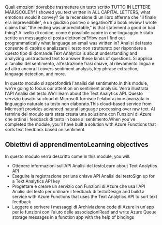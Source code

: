 <span data-ttu-id="022cc-101">Quali emozioni dovrebbe trasmettere un testo scritto TUTTO IN LETTERE MAIUSCOLE?</span><span class="sxs-lookup"><span data-stu-id="022cc-101">If I showed you text written in ALL CAPITAL LETTERS, what emotions would it convey?</span></span> <span data-ttu-id="022cc-102">Se la recensione di un libro afferma che "il finale era imprevedibile", è un giudizio positivo o negativo?</span><span class="sxs-lookup"><span data-stu-id="022cc-102">If a book review I wrote claims that "the ending was unpredictable," is that statement a good or bad thing?</span></span> <span data-ttu-id="022cc-103">A livello di codice, come è possibile capire in che linguaggio è stato scritto un messaggio di posta elettronica?</span><span class="sxs-lookup"><span data-stu-id="022cc-103">How can I find out programmatically what language an email was written in?</span></span> <span data-ttu-id="022cc-104">Analisi del testo consente di capire e analizzare il testo non strutturato per rispondere a questo tipo di domande.</span><span class="sxs-lookup"><span data-stu-id="022cc-104">Text Analytics is about understanding and analyzing unstructured text to answer these kinds of questions.</span></span> <span data-ttu-id="022cc-105">Si applica all'analisi del sentimento, all'estrazione frasi chiave, al rilevamento lingua e ad altro ancora.</span><span class="sxs-lookup"><span data-stu-id="022cc-105">It covers sentiment analysis, key phrase extraction, language detection, and more.</span></span>

 <span data-ttu-id="022cc-106">In questo modulo si approfondirà l'analisi del sentimento.</span><span class="sxs-lookup"><span data-stu-id="022cc-106">In this module, we're going to focus our attention on sentiment analysis.</span></span> <span data-ttu-id="022cc-107">Verrà illustrata l'API Analisi del testo.</span><span class="sxs-lookup"><span data-stu-id="022cc-107">We'll learn about the Text Analytics API.</span></span> <span data-ttu-id="022cc-108">Questo servizio basato su cloud di Microsoft fornisce l'elaborazione avanzata in linguaggio naturale su testo non elaborato.</span><span class="sxs-lookup"><span data-stu-id="022cc-108">This cloud-based service from Microsoft provides advanced natural language processing over raw text.</span></span> <span data-ttu-id="022cc-109">Al termine del modulo sarà stata creata una soluzione con Funzioni di Azure che ordina i feedback di testo in base al sentimento.</span><span class="sxs-lookup"><span data-stu-id="022cc-109">When you've completed the module, you'll have built a solution with Azure Functions that sorts text feedback based on sentiment.</span></span>

## <a name="learning-objectives"></a><span data-ttu-id="022cc-110">Obiettivi di apprendimento</span><span class="sxs-lookup"><span data-stu-id="022cc-110">Learning objectives</span></span>  

<span data-ttu-id="022cc-111">In questo modulo verrà descritto come:</span><span class="sxs-lookup"><span data-stu-id="022cc-111">In this module, you will:</span></span>

- <span data-ttu-id="022cc-112">Ottenere informazioni sull'API Analisi del testo</span><span class="sxs-lookup"><span data-stu-id="022cc-112">Learn about Text Analytics API</span></span>
- <span data-ttu-id="022cc-113">Eseguire la registrazione per una chiave API Analisi del testo</span><span class="sxs-lookup"><span data-stu-id="022cc-113">Sign up for a Text Analytics API key</span></span>
- <span data-ttu-id="022cc-114">Progettare e creare un servizio con Funzioni di Azure che usa l'API Analisi del testo per ordinare i feedback di testo</span><span class="sxs-lookup"><span data-stu-id="022cc-114">Design and build a service with Azure Functions that uses the Text Analytics API to sort text feedback</span></span>
- <span data-ttu-id="022cc-115">Leggere e scrivere i messaggi di Archiviazione code di Azure in un'app per le funzioni con l'aiuto delle associazioni</span><span class="sxs-lookup"><span data-stu-id="022cc-115">Read and write Azure Queue storage messages in a function app with the help of bindings</span></span>
